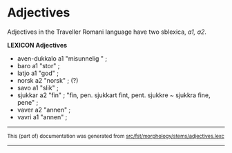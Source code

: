# Adjectives
Adjectives in the Traveller Romani language have two sblexica, *a1, a2*.

**LEXICON Adjectives** 

* aven-dukkalo a1 "misunnelig " ;
* baro a1 "stor" ;
* latjo a1 "god" ;
* norsk a2 "norsk" ; (?)
* savo a1 "slik" ;
* sjukkar a2 "fin" ;  "fin, pen. sjukkart fint, pent. sjukkre ~ sjukkra fine, pene" ;
* vaver a2 "annen" ;
* vavri a1 "annen" ;

* * *

<small>This (part of) documentation was generated from [src/fst/morphology/stems/adjectives.lexc](https://github.com/giellalt/lang-rmg/blob/main/src/fst/morphology/stems/adjectives.lexc)</small>

---

